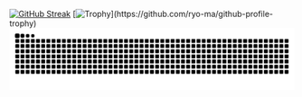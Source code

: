 [![GitHub Streak](http://github-readme-streak-stats.herokuapp.com?user=L4pisLazuli&date_format=%5BY%20%5DM%20j&card_width=490)](https://git.io/streak-stats)
[![Trophy](https://github-profile-trophy.vercel.app/?username=L4pisLazuli&rank=-?)](https://github.com/ryo-ma/github-profile-trophy)
[![Snake](https://raw.githubusercontent.com/L4pisLazuli/L4pisLazuli/output/snake.svg)](https://github.com/maurodesouza/profile-readme-generator)
